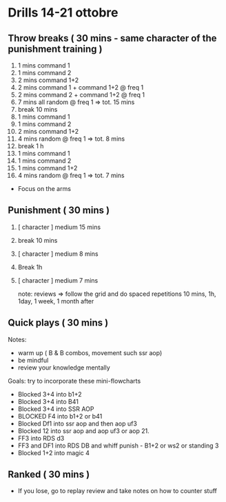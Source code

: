# Drills 14-21 ottobre

## Throw breaks ( 30 mins - same character of the punishment training )

1. 1 mins command 1
2. 1 mins command 2
3. 2 mins command 1+2
4. 2 mins command 1 + command 1+2 @ freq 1
5. 2 mins command 2 + command 1+2 @ freq 1
6. 7 mins all random @ freq 1 => tot. 15 mins
7. break 10 mins
8. 1 mins command 1
9. 1 mins command 2
10. 2 mins command 1+2
11. 4 mins random @ freq 1 => tot. 8 mins
12. break 1 h
13. 1 mins command 1
14. 1 mins command 2
15. 1 mins command 1+2
16. 4 mins random @ freq 1 => tot. 7 mins

- Focus on the arms

## Punishment ( 30 mins )

1. [ character ] medium 15 mins
2. break 10 mins
3. [ character ] medium 8 mins
4. Break 1h
5. [ character ] medium 7 mins

   note: reviews => follow the grid and do spaced repetitions 10 mins, 1h, 1day, 1 week, 1 month after

## Quick plays ( 30 mins )

Notes:

- warm up ( B & B combos, movement such ssr aop)
- be mindful
- review your knowledge mentally

Goals: try to incorporate these mini-flowcharts

- Blocked 3+4 into b1+2
- Blocked 3+4 into B41
- Blocked 3+4 into SSR AOP
- BLOCKED F4 into b1+2 or b41
- Blocked Df1 into ssr aop and then aop uf3
- Blocked 12 into ssr aop and aop uf3 or aop 21.
- FF3 into RDS d3
- FF3 and DF1 into RDS DB and whiff punish - B1+2 or ws2 or standing 3
- Blocked 1+2 into magic 4

## Ranked ( 30 mins )

- If you lose, go to replay review and take notes on how to counter stuff
